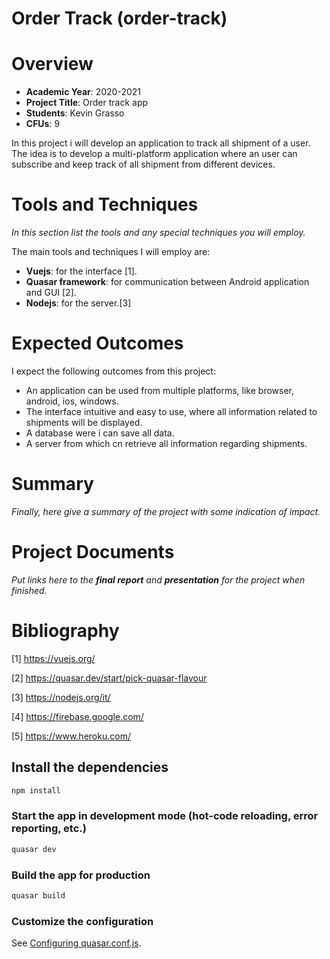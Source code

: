 # Order Track (order-track)

# Overview

- **Academic Year**: 2020-2021
- **Project Title**: Order track app
- **Students**: Kevin Grasso
- **CFUs**: 9

In this project i will develop an application to track all shipment of a user. The idea is to develop a multi-platform application where an user can subscribe and keep track of all shipment from different devices.

# Tools and Techniques
*In this section list the tools and any special techniques you will employ.*

The main tools and techniques I will employ are:
- **Vuejs**: for the interface \[1\].
- **Quasar framework**: for communication between Android application and GUI \[2\].
- **Nodejs**: for the server.\[3\]


# Expected Outcomes

I expect the following outcomes from this project:
- An application can be used from multiple platforms, like browser, android, ios, windows.
- The interface intuitive and easy to use, where all information related to shipments will be displayed.
- A database were i can save all data.
- A server from which cn retrieve all information regarding shipments.

# Summary
*Finally, here give a summary of the project with some indication of impact.*


# Project Documents
*Put links here to the **final report** and **presentation** for the project when finished.*

# Bibliography

\[1\] https://vuejs.org/

\[2\] https://quasar.dev/start/pick-quasar-flavour

\[3\] https://nodejs.org/it/

\[4\] https://firebase.google.com/

\[5\] https://www.heroku.com/



## Install the dependencies
```bash
npm install
```

### Start the app in development mode (hot-code reloading, error reporting, etc.)
```bash
quasar dev
```


### Build the app for production
```bash
quasar build
```

### Customize the configuration
See [Configuring quasar.conf.js](https://quasar.dev/quasar-cli/quasar-conf-js).
